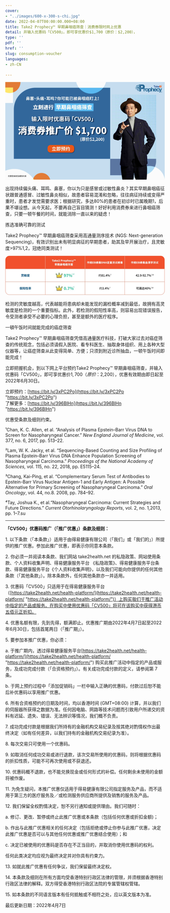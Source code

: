 ```yaml
---
cover:
- "../images/600-x-300-s-chi.jpg"
date: 2022-04-07T00:00:00.000+08:00
title: Take2 Prophecy™ 早期鼻咽癌筛查｜消费券限时网上优惠
detail: 并输入优惠码「CV500」，即可享优惠价$1,700（原价：$2,200），
type: ''
pdf: ''
href: ''
slug: consumption-voucher
languages:
- zh-CN

---
```

![](../images/4320-x-2631-s-chi1.jpg)

出现持续偏头痛、耳鸣、鼻塞，你以为只是感冒或过敏性鼻炎？其实早期鼻咽癌征状跟普通感冒、过敏性鼻炎相似，故患者容易混淆和忽略，往往病征持续或变得严重时，患者才发觉需要求医；根据研究，多达80%的患者在初诊时已属晚期1，后果不堪设想。从今天起，不要再自己盲目猜测！好好利用消费券来进行鼻咽癌筛查，只要一顿午餐的时间，就能消除一直以来的疑虑！

拣选准确可靠的测试

Take2 Prophecy™ 早期鼻咽癌筛查采用高通量测序技术 (NGS: Next-generation Sequencing)，有效识别出未有明显病征的早期患者，助其及早开展治疗，且灵敏度>97%1,2，冠绝同类测试！

![](../images/table-schi.jpg)

检测的灵敏度越高，代表越能将患病却未能发现的漏检概率减到最低，故拥有高灵敏度是检测的一个重要指标。此外，若检测的假阳性率高，则容易出现错误报告，令受测者承受不必要的心理负担，甚至是额外的医疗程序。

一頓午饭时间就能完成的癌症筛查

Take2 Prophecy™ 早期鼻咽癌筛查凭借高通量医疗科技，打破大家过去对癌症筛查的传统观念，包括必须请假入医院、看专科医生、抽取身体组织、用上各种大型仪器等，让癌症筛查从此变得简单、方便；只须到附近诊所抽血，一顿午饭时间即能完成！

立即把握机会，到以下网上平台预约Take2 Prophecy™ 早期鼻咽癌筛查，并输入优惠码「CV500」，即可享优惠价$1,700（原价：$2,200），优惠有效期由即日起至2022年6月30日。

立即预约：[https://bit.ly/3xPC2Po](https://bit.ly/3xPC2Po "https://bit.ly/3xPC2Po")  
了解更多：[https://bit.ly/396BlHn](https://bit.ly/396BlHn "https://bit.ly/396BlHn")

优惠受条款及细则约束。

¹Chan, K. C. Allen, et al. “Analysis of Plasma Epstein–Barr Virus DNA to Screen for Nasopharyngeal Cancer.” _New England Journal of Medicine_, vol. 377, no. 6, 2017, pp. 513–22.

²Lam, W. K. Jacky, et al. “Sequencing-Based Counting and Size Profiling of Plasma Epstein–Barr Virus DNA Enhance Population Screening of Nasopharyngeal Carcinoma.” _Proceedings of the National Academy of Sciences,_ vol. 115, no. 22, 2018, pp. E5115–24.

³Chang, Kai-Ping, et al. “Complementary Serum Test of Antibodies to Epstein-Barr Virus Nuclear Antigen-1 and Early Antigen: A Possible Alternative for Primary Screening of Nasopharyngeal Carcinoma.” _Oral Oncology_, vol. 44, no.8. 2008, pp. 784–92.

⁴Tay, Joshua K., et al.“Nasopharyngeal Carcinoma: Current Strategies and Future Directions.” _Current Otorhinolaryngology Reports_, vol. 2, no. 1,2013, pp. 1–7.su

***

**「CV500」优惠码推广（「推广优惠」）条款及细则：**

1\.	以下条款（「本条款」）适用于由得易健康有限公司（「我们」或「我们的」）所提供的推广优惠。参加此推广优惠，即表示你同意本条款。

2\.	你必须一并阅读本条款、我们网站 take2health.net 的私隐政策、网站使用条款、个人资料收集声明、得易健康服务平台 《私隐政策》、得易健康服务平台条款、得易健康服务平台《个人资料收集声明》，以及我们可能向你提供的任何其他条款（「其他条款」）。除本条款外，任何其他条款亦一并适用。

3\.	优惠码「CV500」只适用于在得易健康服务平台（[https://take2health.net/health-platform/](https://take2health.net/health-platform/ "https://take2health.net/health-platform/")）上购买我们于推广活动中指定的产品或服务。在购买中使用优惠码「CV500」将可在该购买中获得港币五佰元正折扣。

4\.	优惠名额有限，先到先得，额满即止。优惠推广期由2022年4月7日起至2022年6月30日，包括首尾两日（「推广期」）。

5\.	要参加本推广优惠，你必须：

a.	于推广期内，透过得易健康服务平台[https://take2health.net/health-platform/](https://take2health.net/health-platform/ "https://take2health.net/health-platform/") 购买此推广活动中指定的产品或服务，及成功完成付款（「合资格预约」）。有关成功完成付款的定义，请参阅第 7 条。

b.	于网上预约过程中「添加促销码」一栏中输入正确的优惠码，付款过后恕不能后补优惠码以享用推广优惠。

6\.	所有合资格预约的日期及时间，均以香港时间 (GMT+08:00) 计算，并以我们的伺服器所获得之数据为准。任何因电脑、网路等技术问题而引致用户所递交的资料有迟延、遗失、错误、无法辨识等情况，我们概不负责。

7\.	成功完成付款是根据我们所持有的金融机构交易纪录及按其绝对酌情权作出最终决定（如有任何差异，以我们持有的金融机构交易纪录为准）。

8\.	每次交易只可使用一个优惠码。

9\.	如取消任何成功交易或进行退款，该次交易所使用的优惠码，则将根据优惠码的折扣性质，可能不可再次使用或不获退还。

10\.	优惠码概不退款，也不能兑换现金或任何形式的补偿。任何剩余未使用的金额将被作废。

11\.	为免生疑问，本推广优惠仅适用于得易健康有限公司指定服务及产品，而不适用于第三方的医疗服务及／或检测服务供应商所提供及销售的服务及产品。

12\.	我们保留全权酌情决定，恕不另行通知或提供理由。我们可随时：

a.	修订、更改、暂停或终止此推广优惠或本条款（包括任何优惠或折扣金额)；

b.	作出与此推广优惠相关的任何决定（包括拒绝或停止你参与此推广优惠，决定此推广优惠是否可以与其他任何优惠或推广优惠结合使用）；和

c.	决定已被使用的优惠码是否存在不正当目的，并取消你使用优惠码的权利。

任何此类决定均应视为最终决定并对你具有约束力。

13\.	如就此推广优惠有任何争议，我们保留最终决定权。

14\.	本条款及细则在所有方面均受香港特别行政区法律的管限，并须根据香港特别行政区法律的解释。双方得受香港特别行政区法院的专属管辖权管辖。

15\.	如本条款的不同语言版本有任何抵触或不相符之处，应以英文版本为准。

最后更新日期：2022年4月7日